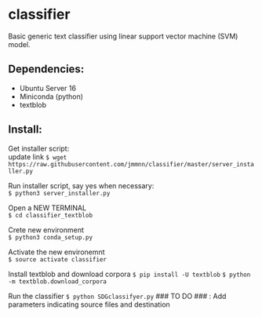 # classifier
Basic generic text classifier using linear support vector machine (SVM) model.

Dependencies:
------------

- Ubuntu Server 16
- Miniconda (python)
- textblob


Install:
------------

Get installer script:  
  update link `$ wget https://raw.githubusercontent.com/jmmnn/classifier/master/server_installer.py`  

Run installer script, say yes when necessary:  
`$ python3 server_installer.py`  

Open a NEW TERMINAL  
`$ cd classifier_textblob`  

Crete new environment  
`$ python3 conda_setup.py`

Activate the new environemnt  
`$ source activate classifier`

Install textblob and download corpora
`$ pip install -U textblob`
`$ python -m textblob.download_corpora`

Run the classifier
`$ python SDGclassifyer.py`  ### TO DO ### : Add parameters indicating source files and destination